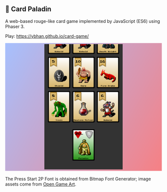 ## 👾 Card Paladin

A web-based rouge-like card game implemented by JavaScript (ES6) using Phaser 3.

Play: https://ybhan.github.io/card-game/

<img alt="Card Paladin | Game" src="card-game.png" width="600">

The Press Start 2P Font is obtained from Bitmap Font Generator; image assets come from [Open Game Art](https://opengameart.org/).

